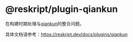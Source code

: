 # @reskript/plugin-qiankun

在构建时期处理与[qiankun](https://qiankun.umijs.org/)的整合问题。

具体文档请参考：https://reskript.dev/docs/plugins/qiankun
